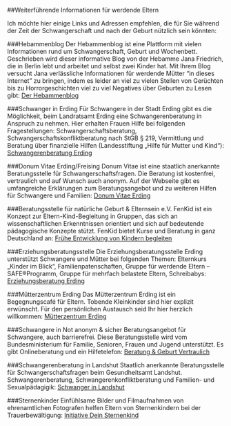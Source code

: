 ##Weiterführende Informationen für werdende Eltern

Ich möchte hier einige Links und Adressen empfehlen, die für Sie während der Zeit der Schwangerschaft und nach der Geburt nützlich sein könnten:

###Hebammenblog
Der Hebammenblog ist eine Plattform mit vielen Informationen rund um Schwangerschaft, Geburt und Wochenbett. Geschrieben wird dieser informative Blog von der Hebamme Jana Friedrich, die in Berlin lebt und arbeitet und selbst zwei Kinder hat. Mit Ihrem Blog versucht Jana verlässliche Informationen für werdende Mütter “in dieses Internet” zu bringen, indem es leider an viel zu vielen Stellen von Gerüchten bis zu Horrorgeschichten viel zu viel Negatives über Geburten zu Lesen gibt: [Der Hebammenblog](http://www.hebammenblog.de/)

###Schwanger in Erding
Für Schwangere in der Stadt Erding gibt es die Möglichkeit, beim Landratsamt Erding eine Schwangerenberatung in Anspruch zu nehmen. Hier erhalten Frauen Hilfe bei folgenden Fragestellungen: Schwangerschaftsberatung, Schwangerschaftskonfliktberatung nach StGB § 219, Vermittlung und Beratung über finanzielle Hilfen (Landesstiftung „Hilfe für Mutter und Kind“): 
[Schwangerenberatung Erding](http://www.landkreis-erding.de/Mensch-Tier/Schwangerenberatung.aspx)

###Donum Vitae Erding/Freising
Donum Vitae ist eine staatlich anerkannte Beratungsstelle für Schwangerschaftsfragen. Die Beratung ist kostenfrei, vertraulich und auf Wunsch auch anonym. Auf der Webseite gibt es umfangreiche Erklärungen zum Beratungsangebot und zu weiteren Hilfen für Schwangere und Familien: [Donum Vitae Erding](http://www.freising.donum-vitae-bayern.de/)

###Beratungsstelle für natürliche Geburt & Elternsein e.V.
FenKid ist ein Konzept zur Eltern-Kind-Begleitung in Gruppen, das sich an wissenschaftlichen Erkenntnissen orientiert und sich auf bedeutende pädagogische Konzepte stützt. FenKid bietet Kurse und Beratung in ganz Deutschland an: [Frühe Entwicklung von Kindern begleiten](http://fenkid.de/)

###Erziehungsberatungsstelle
Die Erziehungsberatungsstelle Erding unterstützt Schwangere und Mütter bei folgenden Themen: Elternkurs „Kinder im Blick“, Familienpatenschaften, Gruppe für werdende Eltern – SAFE®Programm, Gruppe für mehrfach belastete Eltern, Schreibabys: [Erziehungsberatung Erding](http://www.landkreis-erding.de/Familie-Soziales/Erziehungsberatung.aspx)

###Mütterzentrum Erding
Das Mütterzentrum Erding ist ein Begegnungscafé für Eltern. Tobende Kleinkinder sind hier explizit erwünscht. Für den persönlichen Austausch seid Ihr hier herzlich willkommen: [Mütterzentrum Erding](http://www.muetterzentrum-erding.de/)

###Schwangere in Not anonym & sicher
Beratungsangebot für Schwangere, auch barrierefrei. Diese Beratungsstelle wird vom Bundesministerium für Familie, Senioren, Frauen und Jugend unterstützt. Es gibt Onlineberatung und ein Hilfetelefon: [Beratung & Geburt Vertraulich](https://www.geburt-vertraulich.de/home/)

###Schwangerenberatung in Landshut
Staatlich anerkannte Beratungsstelle für Schwangerschaftsfragen beim Gesundheitsamt Landshut. Schwangerenberatung, Schwangerenkonfliktberatung und Familien- und Sexualpädagigik: [Schwanger in Landshut](http://www.schwanger-in-landshut.de/)

###Sternenkinder
Einfühlsame Bilder und Filmaufnahmen von ehrenamtlichen Fotografen helfen Eltern von Sternenkindern bei der Trauerbewältigung: [Initiative Dein Sternenkind](http://www.dein-sternenkind.de/)
